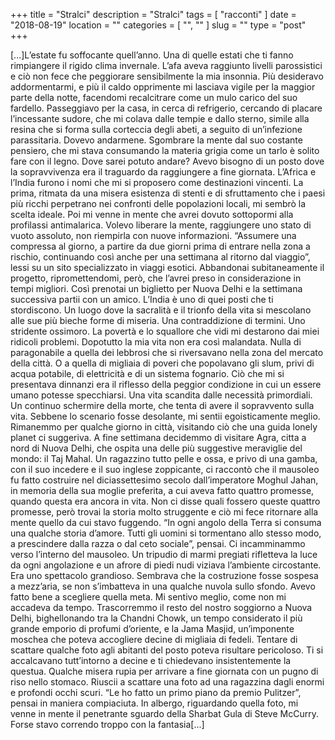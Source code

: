 +++
title = "Stralci"
description = "Stralci"
tags = [ "racconti" ]
date = "2018-08-19"
location = ""
categories = [
  "",
  ""
]
slug = ""
type = "post"
+++

[...]L’estate fu soffocante quell’anno. Una di quelle estati che ti fanno rimpiangere il rigido clima invernale. L’afa aveva raggiunto livelli parossistici e ciò non fece che peggiorare sensibilmente la mia insonnia. Più desideravo addormentarmi, e più il caldo opprimente mi lasciava vigile per la maggior parte della notte, facendomi recalcitrare come un mulo carico del suo fardello. Passeggiavo per la casa, in cerca di refrigerio, cercando di placare l’incessante sudore, che mi colava dalle tempie e dallo sterno, simile alla resina che si forma sulla corteccia degli abeti, a seguito di un’infezione parassitaria.
Dovevo andarmene. Sgombrare la mente dal suo costante pensiero, che mi stava consumando la materia grigia come un tarlo è solito fare con il legno. Dove sarei potuto andare? Avevo bisogno di un posto dove la sopravvivenza era il traguardo da raggiungere a fine giornata. L’Africa e l’India furono i nomi che mi si proposero come destinazioni vincenti. La prima, ritmata da una misera esistenza di stenti e di sfruttamento che i paesi più ricchi perpetrano nei confronti delle popolazioni locali, mi sembrò la scelta ideale. Poi mi venne in mente che avrei dovuto sottopormi alla profilassi antimalarica. Volevo liberare la mente, raggiungere uno stato di vuoto assoluto, non riempirla con nuove informazioni. “Assumere una compressa al giorno, a partire da due giorni prima di entrare nella zona a rischio, continuando così anche per una settimana al ritorno dal viaggio”, lessi su un sito specializzato in viaggi esotici. Abbandonai subitaneamente il progetto, ripromettendomi, però, che l’avrei preso in considerazione in tempi migliori. Così prenotai un biglietto per Nuova Delhi e la settimana successiva partii con un amico.
L’India è uno di quei posti che ti stordiscono. Un luogo dove la sacralità e il trionfo della vita si mescolano alle sue più bieche forme di miseria. Una contraddizione di termini. Uno stridente ossimoro. La povertà e lo squallore che vidi mi destarono dai miei ridicoli problemi. Dopotutto la mia vita non era così malandata. Nulla di paragonabile a quella dei lebbrosi che si riversavano nella zona del mercato della città. O a quella di migliaia di poveri che popolavano gli slum, privi di acqua potabile, di elettricità e di un sistema fognario. Ciò che mi si presentava dinnanzi era il riflesso della peggior condizione in cui un essere umano potesse specchiarsi. Una vita scandita dalle necessità primordiali. Un continuo schermire della morte, che tenta di avere il sopravvento sulla vita. Sebbene lo scenario fosse desolante, mi sentii egoisticamente meglio. Rimanemmo per qualche giorno in città, visitando ciò che una guida lonely planet ci suggeriva. A fine settimana decidemmo di visitare Agra, citta a nord di Nuova Delhi, che ospita una delle più suggestive meraviglie del mondo: il Taj Mahal. Un ragazzino tutto pelle e ossa, e privo di una gamba, con il suo incedere e il suo inglese zoppicante, ci raccontò che il mausoleo fu fatto costruire nel diciassettesimo secolo dall’imperatore Moghul Jahan, in memoria della sua moglie preferita, a cui aveva fatto quattro promesse, quando questa era ancora in vita. Non ci disse quali fossero queste quattro promesse, però trovai la storia molto struggente e ciò mi fece ritornare alla mente quello da cui stavo fuggendo. “In ogni angolo della Terra si consuma una qualche storia d’amore. Tutti gli uomini si tormentano allo stesso modo, a prescindere dalla razza o dal ceto sociale”, pensai. Ci incamminammo verso l’interno del mausoleo. Un tripudio di marmi pregiati rifletteva la luce da ogni angolazione e un afrore di piedi nudi viziava l’ambiente circostante. Era uno spettacolo grandioso. Sembrava che la costruzione fosse sospesa a mezz’aria, se non s’imbatteva in una qualche nuvola sullo sfondo. Avevo fatto bene a scegliere quella meta. Mi sentivo meglio, come non mi accadeva da tempo. Trascorremmo il resto del nostro soggiorno a Nuova Delhi, bighellonando tra la Chandni Chowk, un tempo considerato il più grande emporio di profumi d’oriente, e la Jama Masjid, un’imponente moschea che poteva accogliere decine di migliaia di fedeli. Tentare di scattare qualche foto agli abitanti del posto poteva risultare pericoloso. Ti si accalcavano tutt’intorno a decine e ti chiedevano insistentemente la questua. Qualche misera rupia per arrivare a fine giornata con un pugno di riso nello stomaco. Riuscii a scattare una foto ad una ragazzina dagli enormi e profondi occhi scuri. “Le ho fatto un primo piano da premio Pulitzer”, pensai in maniera compiaciuta. In albergo, riguardando quella foto, mi venne in mente il penetrante sguardo della Sharbat Gula di Steve McCurry. Forse stavo correndo troppo con la fantasia[...]

